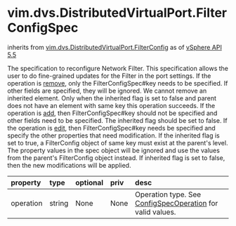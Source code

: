 vim.dvs.DistributedVirtualPort.FilterConfigSpec
===============================================
inherits from [vim.dvs.DistributedVirtualPort.FilterConfig](docs/vim.dvs.DistributedVirtualPort.FilterConfig.md)
as of [vSphere API 5.5](vim.version.md#vim.version.version9)


The specification to reconfigure Network Filter.   This specification allows the user to do fine-grained updates for the   Filter in the port settings.   If the operation is <a href="vim.ConfigSpecOperation.md#remove">remove</a>, only the   FilterConfigSpec#key needs to be specified.   If other fields are specified, they will be ignored. We cannot remove   an inherited element. Only when the inherited flag is set to false and   parent does not have an element with same key this operation succeeds.   If the operation is <a href="vim.ConfigSpecOperation.md#add">add</a>, then   FilterConfigSpec#key should not be specified and   other fields need to be specified. The inherited flag should be set to   false.   If the operation is <a href="vim.ConfigSpecOperation.md#edit">edit</a>, then   FilterConfigSpec#key needs be specified and   specify the other properties that need modification. If the inherited   flag is set to true, a FilterConfig object of same   key must exist at the parent's level. The property values in the spec   object will be ignored and use the values from the parent's   FilterConfig object instead. If inherited   flag is set to false, then the new modifications will be applied.

| property | type | optional | priv | desc |
|:---------|:-----|:---------|:-----|:-----|
| operation | string | None | None | Operation type. See <a href="vim.ConfigSpecOperation.md">ConfigSpecOperation</a> for valid values. |


